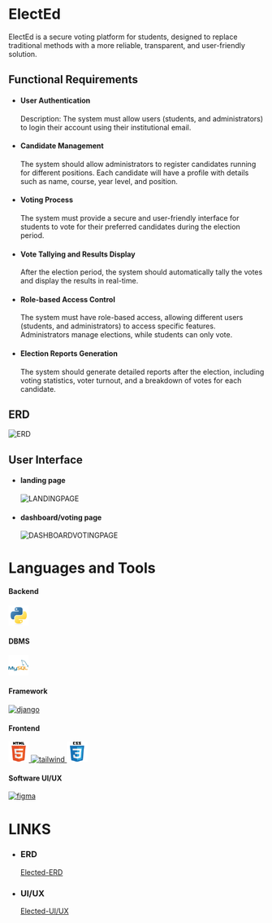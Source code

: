 
# ElectEd

ElectEd is a secure voting platform for students, designed to replace traditional methods with a more reliable, transparent, and user-friendly solution.


## Functional Requirements

- #### User Authentication
    Description: The system must allow users (students, and administrators) to login their account using their institutional email.
    

- #### Candidate Management
    The system should allow administrators to register candidates running for different positions. Each candidate will have a profile with details such as name, course, year level, and position.
   


- #### Voting Process
    The system must provide a secure and user-friendly interface for students to vote for their preferred candidates during the election period.
 

- #### Vote Tallying and Results Display
    After the election period, the system should automatically tally the votes and display the results in real-time.
 




- #### Role-based Access Control
    The system must have role-based access, allowing different users (students, and administrators) to access specific features. Administrators manage elections, while students can only vote.

- #### Election Reports Generation
    The system should generate detailed reports after the election, including voting statistics, voter turnout, and a breakdown of votes for each candidate.
 






## ERD

![ERD](ERD.png)
## User Interface
- #### landing page

    ![LANDINGPAGE](./landingpage_GIF.gif)

- #### dashboard/voting page

    ![DASHBOARDVOTINGPAGE](./dashboardvotingpage_GIF.gif)







# Languages and Tools

#### Backend
<a href="https://www.python.org" target="_blank" rel="noreferrer">
    <img src="https://raw.githubusercontent.com/devicons/devicon/master/icons/python/python-original.svg" alt="python" width="40" height="40"/>
</a>

#### DBMS
<a href="https://www.mysql.com/" target="_blank" rel="noreferrer">
    <img src="https://raw.githubusercontent.com/devicons/devicon/master/icons/mysql/mysql-original-wordmark.svg" alt="mysql" width="40" height="40"/>
</a>

#### Framework
<a href="https://www.djangoproject.com/" target="_blank" rel="noreferrer">
    <img src="https://cdn.worldvectorlogo.com/logos/django.svg" alt="django" width="40" height="40"/>
</a>

#### Frontend
<a href="https://www.w3.org/html/" target="_blank" rel="noreferrer">
    <img src="https://raw.githubusercontent.com/devicons/devicon/master/icons/html5/html5-original-wordmark.svg" alt="html5" width="40" height="40"/>
</a>
<a href="https://tailwindcss.com/" target="_blank" rel="noreferrer">
    <img src="https://www.vectorlogo.zone/logos/tailwindcss/tailwindcss-icon.svg" alt="tailwind" width="40" height="40"/>
</a>
<a href="https://www.w3schools.com/css/" target="_blank" rel="noreferrer">
    <img src="https://raw.githubusercontent.com/devicons/devicon/master/icons/css3/css3-original-wordmark.svg" alt="css3" width="40" height="40"/>
</a>

#### Software UI/UX
<a href="https://www.figma.com/" target="_blank" rel="noreferrer">
    <img src="https://www.vectorlogo.zone/logos/figma/figma-icon.svg" alt="figma" width="40" height="40"/>
</a>



# LINKS
- ### ERD
    <a href="https://lucid.app/lucidchart/6e09249c-0f5d-4596-8974-a15dbbba42b6/edit?viewport_loc=-1128%2C-686%2C3054%2C1441%2C0_0&invitationId=inv_816a19d8-e5e5-4b98-b584-7c563652fcbf">
    Elected-ERD
    </a>
- ### UI/UX
    <a href="https://www.figma.com/design/7Ea0jiaHDyttc6uYgjvAzE/FIGMA-PROJECTS?node-id=746-955&t=6q5gjlDmc9mi06Cr-1">
    Elected-UI/UX
    </a>

